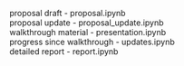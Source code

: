 proposal draft              - proposal.ipynb        
proposal update             - proposal_update.ipynb     
walkthrough material        - presentation.ipynb  
progress since walkthrough  - updates.ipynb         
detailed report             - report.ipynb
